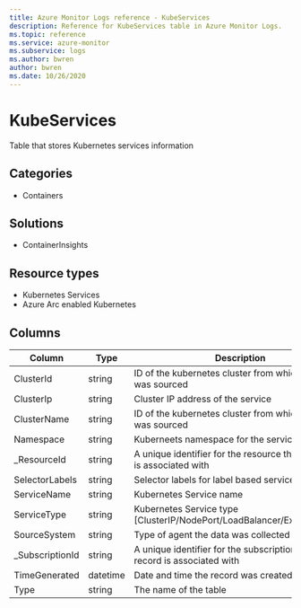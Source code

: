 ```yaml
---
title: Azure Monitor Logs reference - KubeServices
description: Reference for KubeServices table in Azure Monitor Logs.
ms.topic: reference
ms.service: azure-monitor
ms.subservice: logs
ms.author: bwren
author: bwren
ms.date: 10/26/2020
---
```


# KubeServices

 Table that stores Kubernetes services information 

## Categories

- Containers
## Solutions

- ContainerInsights
## Resource types

- Kubernetes Services
- Azure Arc enabled Kubernetes




## Columns

|Column|Type|Description|
|---|---|---|
|ClusterId|string|ID of the kubernetes cluster from which the event was sourced|
|ClusterIp|string|Cluster IP address of the service|
|ClusterName|string|ID of the kubernetes cluster from which the event was sourced|
|Namespace|string|Kuberneets namespace for the service|
|_ResourceId|string|A unique identifier for the resource that the record is associated with|
|SelectorLabels|string|Selector labels for label based services|
|ServiceName|string|Kubernetes Service name|
|ServiceType|string|Kubernetes Service type [ClusterIP/NodePort/LoadBalancer/ExternalName]|
|SourceSystem|string|Type of agent the data was collected from. |
|_SubscriptionId|string|A unique identifier for the subscription that the record is associated with|
|TimeGenerated|datetime|Date and time the record was created.|
|Type|string|The name of the table|
